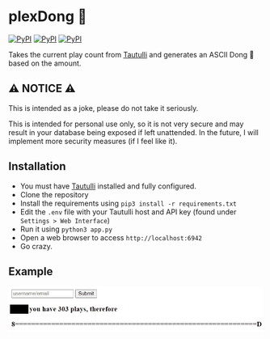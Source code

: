 # plexDong 🍆
[![PyPI](https://img.shields.io/pypi/v/flask?label=flask&style=flat-square)](https://pypi.org/project/Flask/)
[![PyPI](https://img.shields.io/pypi/v/requests?label=requests&style=flat-square)](https://pypi.org/project/requests/)
[![PyPI](https://img.shields.io/pypi/v/python-dotenv?label=python-dotenv&style=flat-square)](https://pypi.org/project/python-dotenv/)

Takes the current play count from [Tautulli](https://github.com/Tautulli/Tautulli) and generates an ASCII Dong 🍆 based on the amount.

## ⚠ NOTICE ⚠

This is intended as a joke, please do not take it seriously.

This is intended for personal use only, so it is not very secure and may result in your database being exposed if left unattended. In the future, I will implement more security measures (if I feel like it).

## Installation
- You must have [Tautulli](https://github.com/Tautulli/Tautulli) installed and fully configured.
- Clone the repository 
- Install the requirements using `pip3 install -r requirements.txt`
- Edit the `.env` file with your Tautulli host and API key (found under `Settings > Web Interface`)
- Run it using `python3 app.py`
- Open a web browser to access `http://localhost:6942`
- Go crazy.

## Example
![Example](https://github.com/poopi67/plexDong/blob/main/assets/output.jpg)
